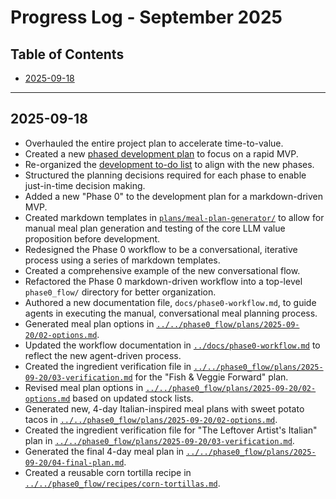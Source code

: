 # Progress Log - September 2025

## Table of Contents
- [2025-09-18](#2025-09-18)

---

## 2025-09-18
- Overhauled the entire project plan to accelerate time-to-value.
- Created a new [phased development plan](../../plans/project-phases.md) to focus on a rapid MVP.
- Re-organized the [development to-do list](../../plans/development-todo.md) to align with the new phases.
- Structured the planning decisions required for each phase to enable just-in-time decision making.
- Added a new "Phase 0" to the development plan for a markdown-driven MVP.
- Created markdown templates in [`plans/meal-plan-generator/`](../../plans/meal-plan-generator/) to allow for manual meal plan generation and testing of the core LLM value proposition before development.
- Redesigned the Phase 0 workflow to be a conversational, iterative process using a series of markdown templates.
- Created a comprehensive example of the new conversational flow.
- Refactored the Phase 0 markdown-driven workflow into a top-level `phase0_flow/` directory for better organization.
- Authored a new documentation file, `docs/phase0-workflow.md`, to guide agents in executing the manual, conversational meal planning process.
- Generated meal plan options in [`../../phase0_flow/plans/2025-09-20/02-options.md`](../../phase0_flow/plans/2025-09-20/02-options.md).
- Updated the workflow documentation in [`../docs/phase0-workflow.md`](../docs/phase0-workflow.md) to reflect the new agent-driven process.
- Created the ingredient verification file in [`../../phase0_flow/plans/2025-09-20/03-verification.md`](../../phase0_flow/plans/2025-09-20/03-verification.md) for the "Fish &amp; Veggie Forward" plan.
- Revised meal plan options in [`../../phase0_flow/plans/2025-09-20/02-options.md`](../../phase0_flow/plans/2025-09-20/02-options.md) based on updated stock lists.
- Generated new, 4-day Italian-inspired meal plans with sweet potato tacos in [`../../phase0_flow/plans/2025-09-20/02-options.md`](../../phase0_flow/plans/2025-09-20/02-options.md).
- Created the ingredient verification file for "The Leftover Artist's Italian" plan in [`../../phase0_flow/plans/2025-09-20/03-verification.md`](../../phase0_flow/plans/2025-09-20/03-verification.md).
- Generated the final 4-day meal plan in [`../../phase0_flow/plans/2025-09-20/04-final-plan.md`](../../phase0_flow/plans/2025-09-20/04-final-plan.md).
- Created a reusable corn tortilla recipe in [`../../phase0_flow/recipes/corn-tortillas.md`](../../phase0_flow/recipes/corn-tortillas.md).
